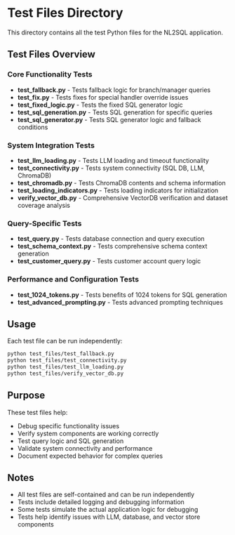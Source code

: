 # Test Files Directory

This directory contains all the test Python files for the NL2SQL application.

## Test Files Overview

### Core Functionality Tests
- **test_fallback.py** - Tests fallback logic for branch/manager queries
- **test_fix.py** - Tests fixes for special handler override issues
- **test_fixed_logic.py** - Tests the fixed SQL generator logic
- **test_sql_generation.py** - Tests SQL generation for specific queries
- **test_sql_generator.py** - Tests SQL generator logic and fallback conditions

### System Integration Tests
- **test_llm_loading.py** - Tests LLM loading and timeout functionality
- **test_connectivity.py** - Tests system connectivity (SQL DB, LLM, ChromaDB)
- **test_chromadb.py** - Tests ChromaDB contents and schema information
- **test_loading_indicators.py** - Tests loading indicators for initialization
- **verify_vector_db.py** - Comprehensive VectorDB verification and dataset coverage analysis

### Query-Specific Tests
- **test_query.py** - Tests database connection and query execution
- **test_schema_context.py** - Tests comprehensive schema context generation
- **test_customer_query.py** - Tests customer account query logic

### Performance and Configuration Tests
- **test_1024_tokens.py** - Tests benefits of 1024 tokens for SQL generation
- **test_advanced_prompting.py** - Tests advanced prompting techniques

## Usage

Each test file can be run independently:

```bash
python test_files/test_fallback.py
python test_files/test_connectivity.py
python test_files/test_llm_loading.py
python test_files/verify_vector_db.py
```

## Purpose

These test files help:
- Debug specific functionality issues
- Verify system components are working correctly
- Test query logic and SQL generation
- Validate system connectivity and performance
- Document expected behavior for complex queries

## Notes

- All test files are self-contained and can be run independently
- Tests include detailed logging and debugging information
- Some tests simulate the actual application logic for debugging
- Tests help identify issues with LLM, database, and vector store components
